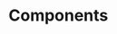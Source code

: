 <!-- Space: Projects -->
<!-- Parent: ZshDevOps -->
<!-- Title: Components ZshDevOps -->
<!-- Label: ZshDevOps -->
<!-- Label: Project -->
<!-- Label: Components -->
<!-- Include: disclaimer.md -->
<!-- Include: ac:toc -->

# Components
